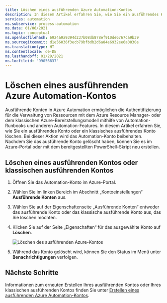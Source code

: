 ```yaml
---
title: Löschen eines ausführenden Azure Automation-Kontos
description: In diesem Artikel erfahren Sie, wie Sie ein ausführendes Konto mithilfe von PowerShell oder über das Azure-Portal löschen.
services: automation
ms.subservice: process-automation
ms.date: 01/06/2021
ms.topic: conceptual
ms.openlocfilehash: 6924a9a9394d237b08db878ef910de6767ca9b39
ms.sourcegitcommit: d1e56036f3ecb79bfbdb2d6a84e6932ee6a0830e
ms.translationtype: HT
ms.contentlocale: de-DE
ms.lasthandoff: 01/29/2021
ms.locfileid: "99056837"
---
```

# <a name="delete-an-azure-automation-run-as-account"></a>Löschen eines ausführenden Azure Automation-Kontos

Ausführende Konten in Azure Automation ermöglichen die Authentifizierung für die Verwaltung von Ressourcen mit dem Azure Resource Manager- oder dem klassischen Azure-Bereitstellungsmodell mithilfe von Automation-Runbooks und anderen Automation-Features. In diesem Artikel erfahren Sie, wie Sie ein ausführendes Konto oder ein klassisches ausführendes Konto löschen. Bei dieser Aktion wird das Automation-Konto beibehalten. Nachdem Sie das ausführende Konto gelöscht haben, können Sie es im Azure-Portal oder mit dem bereitgestellten PowerShell-Skript neu erstellen.

## <a name="delete-a-run-as-or-classic-run-as-account"></a>Löschen eines ausführenden Kontos oder klassischen ausführenden Kontos

1. Öffnen Sie das Automation-Konto im Azure-Portal.

2. Wählen Sie im linken Bereich im Abschnitt „Kontoeinstellungen“ **Ausführende Konten** aus.

3. Wählen Sie auf der Eigenschaftenseite „Ausführende Konten“ entweder das ausführende Konto oder das klassische ausführende Konto aus, das Sie löschen möchten.

4. Klicken Sie auf der Seite „Eigenschaften“ für das ausgewählte Konto auf **Löschen**.

   ![Löschen des ausführenden Azure-Kontos](media/delete-run-as-account/automation-account-delete-run-as.png)

5. Während das Konto gelöscht wird, können Sie den Status im Menü unter **Benachrichtigungen** verfolgen.

## <a name="next-steps"></a>Nächste Schritte

Informationen zum erneuten Erstellen Ihres ausführenden Kontos oder Ihres klassischen ausführenden Kontos finden Sie unter [Erstellen eines ausführenden Azure Automation-Kontos](create-run-as-account.md).